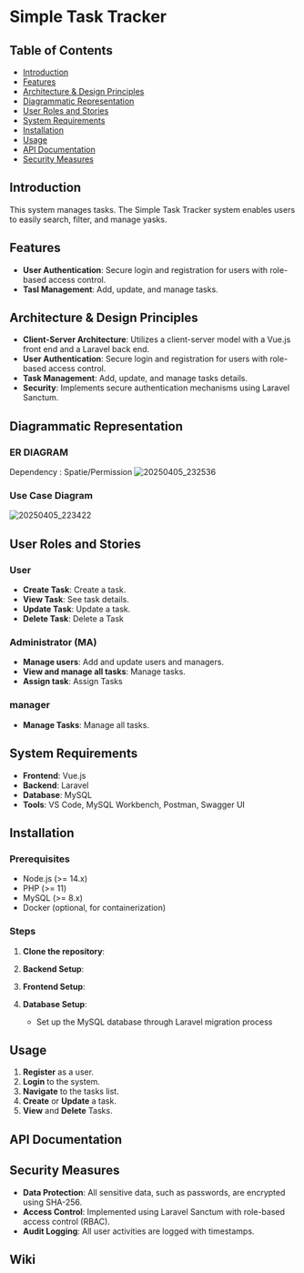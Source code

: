 # Simple Task Tracker 

## Table of Contents

- [Introduction](#introduction)
- [Features](#features)
- [Architecture & Design Principles](#architecture--design-principles)
- [Diagrammatic Representation](#diagrammatic-representation)
- [User Roles and Stories](#user-roles-and-stories)
- [System Requirements](#system-requirements)
- [Installation](#installation)
- [Usage](#usage)
- [API Documentation](#api-documentation)
- [Security Measures](#security-measures)

## Introduction
This system manages tasks.
The Simple Task Tracker system enables users to easily search, filter, and manage yasks.

## Features

- **User Authentication**: Secure login and registration for users with role-based access control.
- **Tasl Management**: Add, update, and manage tasks.

## Architecture & Design Principles

- **Client-Server Architecture**: Utilizes a client-server model with a Vue.js front end and a Laravel back end.
- **User Authentication**: Secure login and registration for users with role-based access control.
- **Task Management**: Add, update, and manage tasks details.
- **Security**: Implements secure authentication mechanisms using Laravel Sanctum.

## Diagrammatic Representation
### ER DIAGRAM 

Dependency : Spatie/Permission
![20250405_232536](https://github.com/user-attachments/assets/4947020d-73d1-4a13-9f5f-de69c7b4d375)


### Use Case Diagram

![20250405_223422](https://github.com/user-attachments/assets/e29a4f27-6cf5-40aa-8e22-d2e8ff66341c)


## User Roles and Stories

### User
- **Create Task**: Create a task.
- **View Task**: See task details.
- **Update Task**: Update a task.
- **Delete Task**: Delete a Task

### Administrator (MA)
- **Manage users**: Add and update users and managers.
- **View and manage all tasks**: Manage tasks.
- **Assign task**: Assign Tasks

### manager
- **Manage Tasks**: Manage all tasks.

## System Requirements

- **Frontend**: Vue.js
- **Backend**: Laravel
- **Database**: MySQL
- **Tools**: VS Code, MySQL Workbench, Postman, Swagger UI

## Installation

### Prerequisites

- Node.js (>= 14.x)
- PHP (>= 11)
- MySQL (>= 8.x)
- Docker (optional, for containerization)

### Steps

1. **Clone the repository**:

2. **Backend Setup**:

3. **Frontend Setup**:

4. **Database Setup**:
    - Set up the MySQL database through Laravel migration process

## Usage

1. **Register** as a user.
2. **Login** to the system.
3. **Navigate** to the tasks list.
4. **Create** or **Update** a task.
5. **View** and **Delete** Tasks.

## API Documentation


## Security Measures

- **Data Protection**: All sensitive data, such as passwords, are encrypted using SHA-256.
- **Access Control**: Implemented using Laravel Sanctum with role-based access control (RBAC).
- **Audit Logging**: All user activities are logged with timestamps.

## Wiki

